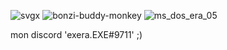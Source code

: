![svgx](https://user-images.githubusercontent.com/119492886/219857630-4c4e4735-aad1-4eb1-a2ef-b67116e4bd16.svg)
![bonzi-buddy-monkey](https://user-images.githubusercontent.com/119492886/219862796-9066188c-f0c9-4197-8f05-c900ad65cdc7.gif)
![ms_dos_era_05](https://user-images.githubusercontent.com/119492886/219864091-842c06e7-b1ac-45c2-a2b5-9c0aadf34286.gif)

mon discord 'exera.EXE#9711' ;)
